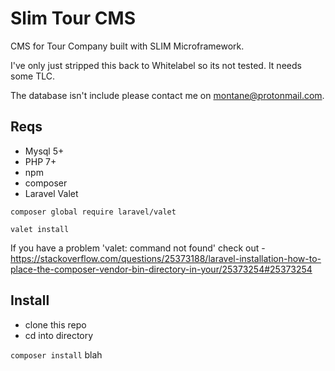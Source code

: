 # Slim Tour CMS
CMS for Tour Company built with SLIM Microframework.

I've only just stripped this back to Whitelabel so its not tested. It needs some TLC.

The database isn't include please contact me on montane@protonmail.com.


## Reqs

- Mysql 5+ 
- PHP 7+
- npm
- composer
- Laravel Valet 

```composer global require laravel/valet```

```valet install```

If you have a problem 'valet: command not found' check out - https://stackoverflow.com/questions/25373188/laravel-installation-how-to-place-the-composer-vendor-bin-directory-in-your/25373254#25373254


## Install

- clone this repo
- cd into directory

```composer install```
  blah
